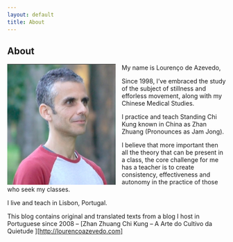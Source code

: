 ```yaml
---
layout: default
title: About
---
```

## About

<p><img src="/images/foto.jpg" class="profile" style="float: left; margin-right: 1em; margin-bottom: 0.1em; width: 250px;"></p>

My name is Lourenço de Azevedo,

Since 1998, I&#8217;ve embraced the study of the subject of stillness and efforless movement, along with my Chinese Medical Studies.

I practice and teach Standing Chi Kung known in China as Zhan Zhuang (Pronounces as Jam Jong).

I believe that more important then all the theory that can be present in a class, the core challenge for me has a teacher is to create consistency, effectiveness and autonomy in the practice of those who seek my classes.

I live and teach in Lisbon, Portugal.

This blog contains original and translated texts from a blog I host in Portuguese since 2008 &#8211; [Zhan Zhuang Chi Kung &#8211; A Arte do Cultivo da Quietude ][http://lourencoazevedo.com]


